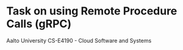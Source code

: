 # Task on using Remote Procedure Calls (gRPC)

Aalto University CS-E4190 - Cloud Software and Systems

